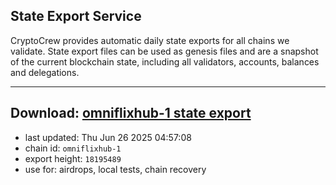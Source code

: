 ## State Export Service
CryptoCrew provides automatic daily state exports for all chains we validate. State export files can be used as genesis files and are a snapshot of the current blockchain state, including all validators, accounts, balances and delegations.

---
**Download: [omniflixhub-1 state export](https://dl-eu2.ccvalidators.com/SERVICE/omniflixhub/omniflixhub-1_export_18195489.json)**
---

- last updated: Thu Jun 26 2025 04:57:08
- chain id: `omniflixhub-1`
- export height: `18195489`
- use for: airdrops, local tests, chain recovery
